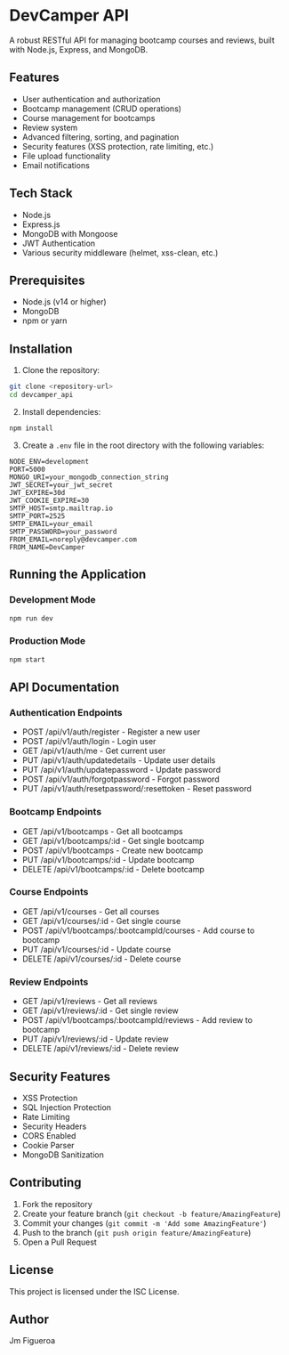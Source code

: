 # DevCamper API

A robust RESTful API for managing bootcamp courses and reviews, built with Node.js, Express, and MongoDB.

## Features

- User authentication and authorization
- Bootcamp management (CRUD operations)
- Course management for bootcamps
- Review system
- Advanced filtering, sorting, and pagination
- Security features (XSS protection, rate limiting, etc.)
- File upload functionality
- Email notifications

## Tech Stack

- Node.js
- Express.js
- MongoDB with Mongoose
- JWT Authentication
- Various security middleware (helmet, xss-clean, etc.)

## Prerequisites

- Node.js (v14 or higher)
- MongoDB
- npm or yarn

## Installation

1. Clone the repository:
```bash
git clone <repository-url>
cd devcamper_api
```

2. Install dependencies:
```bash
npm install
```

3. Create a `.env` file in the root directory with the following variables:
```
NODE_ENV=development
PORT=5000
MONGO_URI=your_mongodb_connection_string
JWT_SECRET=your_jwt_secret
JWT_EXPIRE=30d
JWT_COOKIE_EXPIRE=30
SMTP_HOST=smtp.mailtrap.io
SMTP_PORT=2525
SMTP_EMAIL=your_email
SMTP_PASSWORD=your_password
FROM_EMAIL=noreply@devcamper.com
FROM_NAME=DevCamper
```

## Running the Application

### Development Mode
```bash
npm run dev
```

### Production Mode
```bash
npm start
```

## API Documentation

### Authentication Endpoints
- POST /api/v1/auth/register - Register a new user
- POST /api/v1/auth/login - Login user
- GET /api/v1/auth/me - Get current user
- PUT /api/v1/auth/updatedetails - Update user details
- PUT /api/v1/auth/updatepassword - Update password
- POST /api/v1/auth/forgotpassword - Forgot password
- PUT /api/v1/auth/resetpassword/:resettoken - Reset password

### Bootcamp Endpoints
- GET /api/v1/bootcamps - Get all bootcamps
- GET /api/v1/bootcamps/:id - Get single bootcamp
- POST /api/v1/bootcamps - Create new bootcamp
- PUT /api/v1/bootcamps/:id - Update bootcamp
- DELETE /api/v1/bootcamps/:id - Delete bootcamp

### Course Endpoints
- GET /api/v1/courses - Get all courses
- GET /api/v1/courses/:id - Get single course
- POST /api/v1/bootcamps/:bootcampId/courses - Add course to bootcamp
- PUT /api/v1/courses/:id - Update course
- DELETE /api/v1/courses/:id - Delete course

### Review Endpoints
- GET /api/v1/reviews - Get all reviews
- GET /api/v1/reviews/:id - Get single review
- POST /api/v1/bootcamps/:bootcampId/reviews - Add review to bootcamp
- PUT /api/v1/reviews/:id - Update review
- DELETE /api/v1/reviews/:id - Delete review

## Security Features

- XSS Protection
- SQL Injection Protection
- Rate Limiting
- Security Headers
- CORS Enabled
- Cookie Parser
- MongoDB Sanitization

## Contributing

1. Fork the repository
2. Create your feature branch (`git checkout -b feature/AmazingFeature`)
3. Commit your changes (`git commit -m 'Add some AmazingFeature'`)
4. Push to the branch (`git push origin feature/AmazingFeature`)
5. Open a Pull Request

## License

This project is licensed under the ISC License.

## Author

Jm Figueroa

